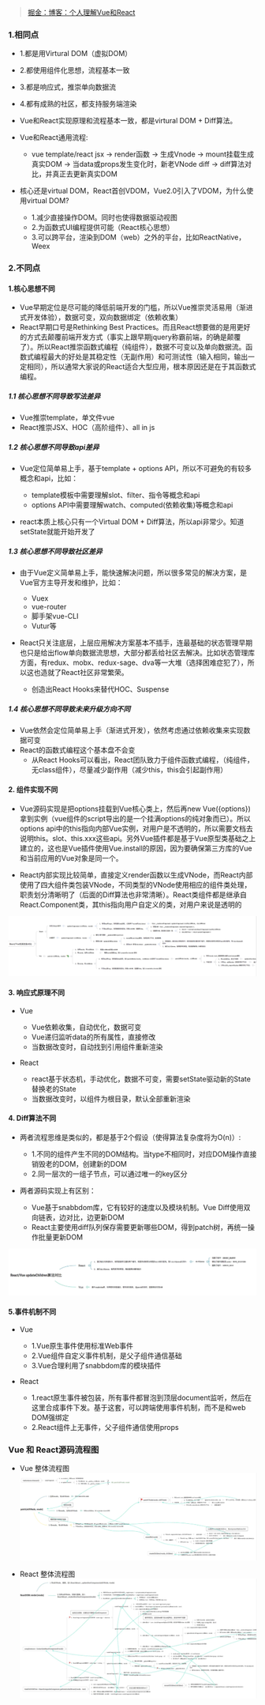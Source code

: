 > [掘金：博客：个人理解Vue和React](https://juejin.im/post/6844904158093377549)

### 1.相同点

- 1.都是用Virtural DOM（虚拟DOM）
- 2.都使用组件化思想，流程基本一致
- 3.都是响应式，推崇单向数据流
- 4.都有成熟的社区，都支持服务端渲染

- Vue和React实现原理和流程基本一致，都是virtural DOM + Diff算法。

- Vue和React通用流程:
  - vue template/react jsx -> render函数 -> 生成Vnode -> mount挂载生成真实DOM -> 当data或props发生变化时，新老VNode diff -> diff算法对比，并真正去更新真实DOM

- 核心还是virtual DOM，React首创VDOM，Vue2.0引入了VDOM，为什么使用virtual DOM?
  - 1.减少直接操作DOM。同时也使得数据驱动视图
  - 2.为函数式UI编程提供可能（React核心思想）
  - 3.可以跨平台，渲染到DOM（web）之外的平台，比如ReactNative，Weex


### 2.不同点

#### 1.核心思想不同

- Vue早期定位是尽可能的降低前端开发的门槛，所以Vue推崇灵活易用（渐进式开发体验），数据可变，双向数据绑定（依赖收集）
- React早期口号是Rethinking Best Practices。而且React想要做的是用更好的方式去颠覆前端开发方式（事实上跟早期jquery称霸前端，的确是颠覆了）。所以React推崇函数式编程（纯组件），数据不可变以及单向数据流。函数式编程最大的好处是其稳定性（无副作用）和可测试性（输入相同，输出一定相同），所以通常大家说的React适合大型应用，根本原因还是在于其函数式编程。

##### 1.1 核心思想不同导致写法差异

- Vue推崇template，单文件vue
- React推崇JSX、HOC（高阶组件）、all in js

##### 1.2 核心思想不同导致api差异

- Vue定位简单易上手，基于template + options API，所以不可避免的有较多概念和api，比如：
  - template模板中需要理解slot、filter、指令等概念和api
  - options API中需要理解watch、computed(依赖收集)等概念和api

- react本质上核心只有一个Virtual DOM + Diff算法，所以api非常少。知道setState就能开始开发了

##### 1.3 核心思想不同导致社区差异

- 由于Vue定义简单易上手，能快速解决问题，所以很多常见的解决方案，是Vue官方主导开发和维护，比如：
  - Vuex
  - vue-router
  - 脚手架vue-CLI
  - Vutur等

- React只关注底层，上层应用解决方案基本不插手，连最基础的状态管理早期也只是给出flow单向数据流思想，大部分都丢给社区去解决。比如状态管理库方面，有redux、mobx、redux-sage、dva等一大堆（选择困难症犯了），所以这也造就了React社区非常繁荣。
  - 创造出React Hooks来替代HOC、Suspense

##### 1.4 核心思想不同导致未来升级方向不同

- Vue依然会定位简单易上手（渐进式开发），依然考虑通过依赖收集来实现数据可变
- React的函数式编程这个基本盘不会变
  - 从React Hooks可以看出，React团队致力于组件函数式编程，（纯组件，无class组件），尽量减少副作用（减少this，this会引起副作用）


#### 2. 组件实现不同

- Vue源码实现是把options挂载到Vue核心类上，然后再new Vue({options})拿到实例（vue组件的script导出的是一个挂满options的纯对象而已）。所以options api中的this指向内部Vue实例，对用户是不透明的，所以需要文档去说明this。slot、this.xxx这些api。另外Vue插件都是基于Vue原型类基础之上建立的，这也是Vue插件使用Vue.install的原因，因为要确保第三方库的Vue和当前应用的Vue对象是同一个。

- React内部实现比较简单，直接定义render函数以生成VNode，而React内部使用了四大组件类包装VNode，不同类型的VNode使用相应的组件类处理，职责划分清晰明了（后面的Diff算法也非常清晰）。React类组件都是继承自React.Component类，其this指向用户自定义的类，对用户来说是透明的

![vs](../img/vuevsreact.png)


#### 3. 响应式原理不同

- Vue
  - Vue依赖收集，自动优化，数据可变
  - Vue递归监听data的所有属性，直接修改
  - 当数据改变时，自动找到引用组件重新渲染


- React
  - react基于状态机，手动优化，数据不可变，需要setState驱动新的State替换老的State
  - 当数据改变时，以组件为根目录，默认全部重新渲染


#### 4. Diff算法不同

- 两者流程思维是类似的，都是基于2个假设（使得算法复杂度将为O(n)）:
  - 1.不同的组件产生不同的DOM结构。当type不相同时，对应DOM操作直接销毁老的DOM，创建新的DOM
  - 2.同一层次的一组子节点，可以通过唯一的key区分

- 两者源码实现上有区别：
  - Vue基于snabbdom库，它有较好的速度以及模块机制。Vue Diff使用双向链表，边对比，边更新DOM
  - React主要使用diff队列保存需要更新哪些DOM，得到patch树，再统一操作批量更新DOM

![domvs](../img/domvs.png)


#### 5.事件机制不同

- Vue
  - 1.Vue原生事件使用标准Web事件
  - 2.Vue组件自定义事件机制，是父子组件通信基础
  - 3.Vue合理利用了snabbdom库的模块插件

- React
  - 1.react原生事件被包装，所有事件都冒泡到顶层document监听，然后在这里合成事件下发。基于这套，可以跨端使用事件机制，而不是和web DOM强绑定
  - 2.React组件上无事件，父子组件通信使用props


### Vue 和 React源码流程图

- Vue 整体流程图
![vue](../img/vue1001.png)

- React 整体流程图
![react](../img/react1001.png)
